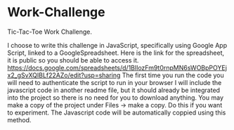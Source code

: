 # Work-Challenge
Tic-Tac-Toe Work Challenge.

I choose to write this challenge in JavaScript, specifically using Google App Script, linked to a GoogleSpreadsheet.
Here is the link for the spreadsheet, it is public so you should be able to access it.
https://docs.google.com/spreadsheets/d/1BIlozFm9t0rnpMN6sWOBpPOYEjx2_gSvXQIBLf22AZo/edit?usp=sharing
The first time you run the code you will need to authenticate the script to run in your browser
I will include the javascript code in another readme file, but it should already be integrated into the project so there is no need for you to download anything.
You may make a copy of the project under Files -> make a copy. Do this if you want to experiment. The Javascript code will be automatically coppied using this method.
